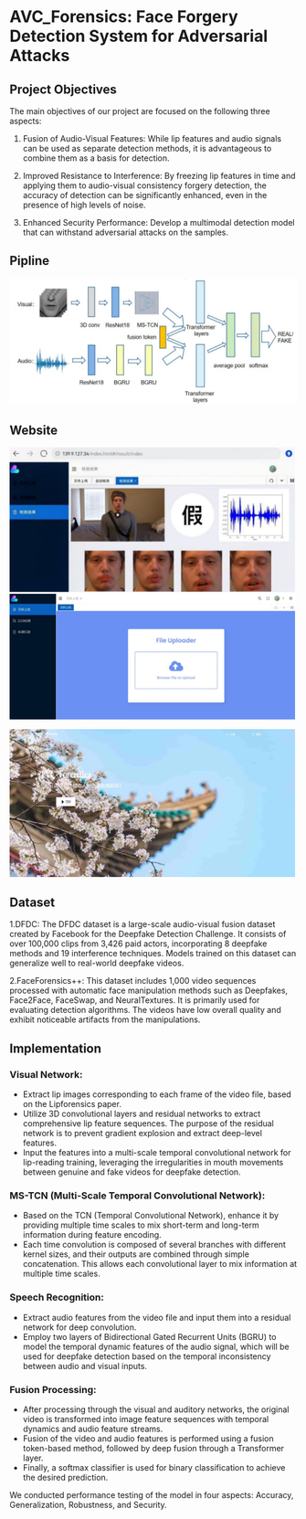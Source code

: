 # AVC_Forensics: Face Forgery Detection System for Adversarial Attacks

## Project Objectives

The main objectives of our project are focused on the following three aspects:

1. Fusion of Audio-Visual Features: While lip features and audio signals can be used as separate detection methods, it is advantageous to combine them as a basis for detection.

2. Improved Resistance to Interference: By freezing lip features in time and applying them to audio-visual consistency forgery detection, the accuracy of detection can be significantly enhanced, even in the presence of high levels of noise.

3. Enhanced Security Performance: Develop a multimodal detection model that can withstand adversarial attacks on the samples.
   
## Pipline
![image](https://github.com/Lxt115/AVC_Forensics/blob/main/image/pipline.png)

## Website
<img src="https://github.com/Lxt115/AVC_Forensics/blob/main/image/ui2.png" width="500"/><img src="https://github.com/Lxt115/AVC_Forensics/blob/main/image/ui3.png" width="500"/>

<img src="https://github.com/Lxt115/AVC_Forensics/blob/main/image/ui1.png" width="500"/>

## Dataset
1.DFDC: The DFDC dataset is a large-scale audio-visual fusion dataset created by Facebook for the Deepfake Detection Challenge. It consists of over 100,000 clips from 3,426 paid actors, incorporating 8 deepfake methods and 19 interference techniques. Models trained on this dataset can generalize well to real-world deepfake videos.

2.FaceForensics++: This dataset includes 1,000 video sequences processed with automatic face manipulation methods such as Deepfakes, Face2Face, FaceSwap, and NeuralTextures. It is primarily used for evaluating detection algorithms. The videos have low overall quality and exhibit noticeable artifacts from the manipulations.



## Implementation
### Visual Network:
   - Extract lip images corresponding to each frame of the video file, based on the Lipforensics paper.
   - Utilize 3D convolutional layers and residual networks to extract comprehensive lip feature sequences. The purpose of the residual network is to prevent gradient explosion and extract deep-level features.
   - Input the features into a multi-scale temporal convolutional network for lip-reading training, leveraging the irregularities in mouth movements between genuine and fake videos for deepfake detection.

### MS-TCN (Multi-Scale Temporal Convolutional Network):
   - Based on the TCN (Temporal Convolutional Network), enhance it by providing multiple time scales to mix short-term and long-term information during feature encoding.
   - Each time convolution is composed of several branches with different kernel sizes, and their outputs are combined through simple concatenation. This allows each convolutional layer to mix information at multiple time scales.

### Speech Recognition:
   - Extract audio features from the video file and input them into a residual network for deep convolution.
   - Employ two layers of Bidirectional Gated Recurrent Units (BGRU) to model the temporal dynamic features of the audio signal, which will be used for deepfake detection based on the temporal inconsistency between audio and visual inputs.

### Fusion Processing:
   - After processing through the visual and auditory networks, the original video is transformed into image feature sequences with temporal dynamics and audio feature streams.
   - Fusion of the video and audio features is performed using a fusion token-based method, followed by deep fusion through a Transformer layer.
   - Finally, a softmax classifier is used for binary classification to achieve the desired prediction.
     
We conducted performance testing of the model in four aspects: Accuracy, Generalization, Robustness, and Security.
